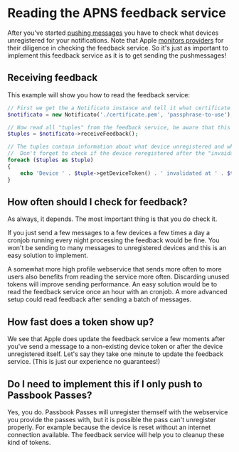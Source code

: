 # Reading the APNS feedback service
After you've started [pushing messages](push.md) you have to check what devices unregistered for your notifications. Note that Apple [monitors providers](http://developer.apple.com/library/ios/#documentation/NetworkingInternet/Conceptual/RemoteNotificationsPG/CommunicatingWIthAPS/CommunicatingWIthAPS.html%23//apple_ref/doc/uid/TP40008194-CH101-SW3) for their diligence in checking the feedback service. So it's just as important to implement this feedback service as it is to get sending the pushmessages!

## Receiving feedback
This example will show you how to read the feedback service:
```php
// First we get the a Notificato instance and tell it what certificate to use as default certificate
$notificato = new Notificato('./certificate.pem', 'passphrase-to-use');

// Now read all "tuples" from the feedback service, be aware that this method is blocking
$tuples = $notificato->receiveFeedback();

// The tuples contain information about what device unregistered and when it did unregister.
//  Don't forget to check if the device reregistered after the "invaidated at" date!
foreach ($tuples as $tuple)
{
	echo 'Device ' . $tuple->getDeviceToken() . ' invalidated at ' . $tuple->getInvalidatedAt()->format(\DateTime::ISO8601) . PHP_EOL;
}
```

## How often should I check for feedback?
As always, it depends. The most important thing is that you do check it.

If you just send a few messages to a few devices a few times a day a cronjob running every night processing the feedback would be fine. You won't be sending to many messages to unregistered devices and this is an easy solution to implement.

A somewhat more high profile webservice that sends more often to more users also benefits from reading the service more often. Discarding unused tokens will improve sending performance. An easy solution would be to read the feedback service once an hour with an cronjob. A more advanced setup could read feedback after sending a batch of messages.

## How fast does a token show up?
We see that Apple does update the feedback service a few moments after you've send a message to a non-existing device token or after the device unregistered itself. Let's say they take one minute to update the feedback service. (This is just our experience no guarantees!)

## Do I need to implement this if I only push to Passbook Passes?
Yes, you do. Passbook Passes will unregister themself with the webservice you provide the passes with, but it is possible the pass can't unregister properly. For example because the device is reset without an internet connection available. The feedback service will help you to cleanup these kind of tokens.